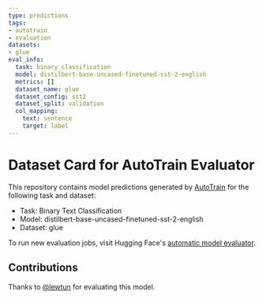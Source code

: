 ```yaml
---
type: predictions
tags:
- autotrain
- evaluation
datasets:
- glue
eval_info:
  task: binary_classification
  model: distilbert-base-uncased-finetuned-sst-2-english
  metrics: []
  dataset_name: glue
  dataset_config: sst2
  dataset_split: validation
  col_mapping:
    text: sentence
    target: label
---
```

# Dataset Card for AutoTrain Evaluator

This repository contains model predictions generated by [AutoTrain](https://huggingface.co/autotrain) for the following task and dataset:

* Task: Binary Text Classification
* Model: distilbert-base-uncased-finetuned-sst-2-english
* Dataset: glue

To run new evaluation jobs, visit Hugging Face's [automatic model evaluator](https://huggingface.co/spaces/autoevaluate/model-evaluator).

## Contributions

Thanks to [@lewtun](https://huggingface.co/lewtun) for evaluating this model.